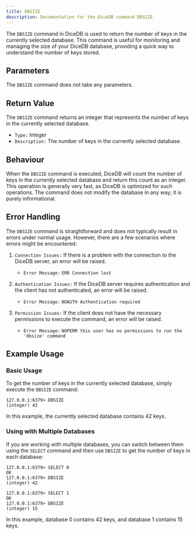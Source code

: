 ```yaml
---
title: DBSIZE
description: Documentation for the DiceDB command DBSIZE
---
```


The `DBSIZE` command in DiceDB is used to return the number of keys in the currently selected database. This command is useful for monitoring and managing the size of your DiceDB database, providing a quick way to understand the number of keys stored.

## Parameters

The `DBSIZE` command does not take any parameters.

## Return Value

The `DBSIZE` command returns an integer that represents the number of keys in the currently selected database.

- `Type:` Integer
- `Description:` The number of keys in the currently selected database.

## Behaviour

When the `DBSIZE` command is executed, DiceDB will count the number of keys in the currently selected database and return this count as an integer. This operation is generally very fast, as DiceDB is optimized for such operations. The command does not modify the database in any way; it is purely informational.

## Error Handling

The `DBSIZE` command is straightforward and does not typically result in errors under normal usage. However, there are a few scenarios where errors might be encountered:

1. `Connection Issues:` If there is a problem with the connection to the DiceDB server, an error will be raised.

   - `Error Message:` `ERR Connection lost`

2. `Authentication Issues:` If the DiceDB server requires authentication and the client has not authenticated, an error will be raised.

   - `Error Message:` `NOAUTH Authentication required`

3. `Permission Issues:` If the client does not have the necessary permissions to execute the command, an error will be raised.

   - `Error Message:` `NOPERM this user has no permissions to run the 'dbsize' command`

## Example Usage

### Basic Usage

To get the number of keys in the currently selected database, simply execute the `DBSIZE` command:

```shell
127.0.0.1:6379> DBSIZE
(integer) 42
```

In this example, the currently selected database contains 42 keys.

### Using with Multiple Databases

If you are working with multiple databases, you can switch between them using the `SELECT` command and then use `DBSIZE` to get the number of keys in each database:

```shell
127.0.0.1:6379> SELECT 0
OK
127.0.0.1:6379> DBSIZE
(integer) 42

127.0.0.1:6379> SELECT 1
OK
127.0.0.1:6379> DBSIZE
(integer) 15
```

In this example, database 0 contains 42 keys, and database 1 contains 15 keys.
